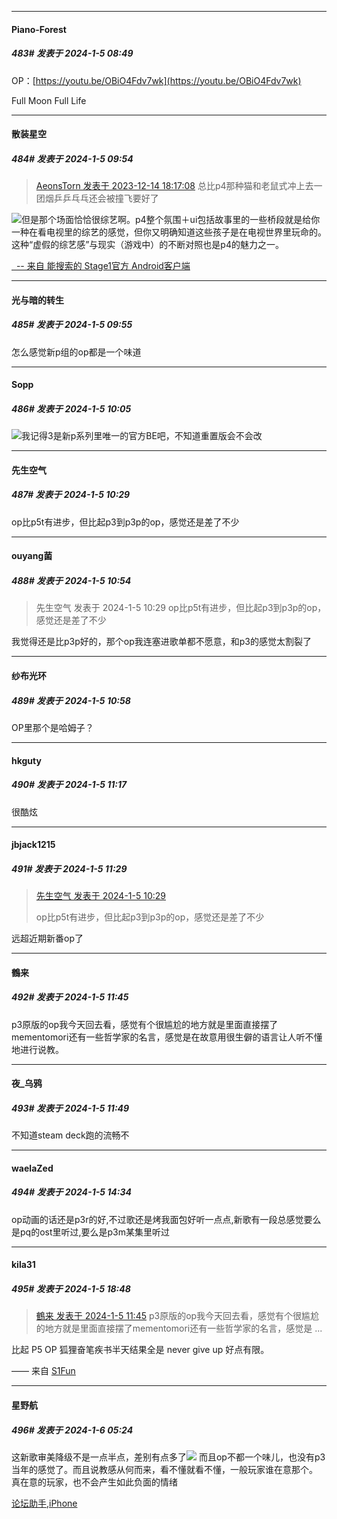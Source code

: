 
*****

####  Piano-Forest  
##### 483#       发表于 2024-1-5 08:49

OP：[https://youtu.be/OBiO4Fdv7wk](https://youtu.be/OBiO4Fdv7wk)

Full Moon Full Life


*****

####  散装星空  
##### 484#       发表于 2024-1-5 09:54

<blockquote><a href="httphttps://bbs.saraba1st.com/2b/forum.php?mod=redirect&amp;goto=findpost&amp;pid=63328631&amp;ptid=2138920" target="_blank">AeonsTorn 发表于 2023-12-14 18:17:08</a>
总比p4那种猫和老鼠式冲上去一团烟乒乒乓乓还会被撞飞要好了</blockquote><img src="https://static.saraba1st.com/image/smiley/face2017/037.png" referrerpolicy="no-referrer">但是那个场面恰恰很综艺啊。p4整个氛围＋ui包括故事里的一些桥段就是给你一种在看电视里的综艺的感觉，但你又明确知道这些孩子是在电视世界里玩命的。这种“虚假的综艺感”与现实（游戏中）的不断对照也是p4的魅力之一。

[  -- 来自 能搜索的 Stage1官方 Android客户端](https://www.coolapk.com/apk/140634)

*****

####  光与暗的转生  
##### 485#       发表于 2024-1-5 09:55

怎么感觉新p组的op都是一个味道


*****

####  Sopp  
##### 486#       发表于 2024-1-5 10:05

<img src="https://static.saraba1st.com/image/smiley/face2017/013.png" referrerpolicy="no-referrer">我记得3是新p系列里唯一的官方BE吧，不知道重置版会不会改


*****

####  先生空气  
##### 487#       发表于 2024-1-5 10:29

op比p5t有进步，但比起p3到p3p的op，感觉还是差了不少


*****

####  ouyang菌  
##### 488#       发表于 2024-1-5 10:54

<blockquote>先生空气 发表于 2024-1-5 10:29
op比p5t有进步，但比起p3到p3p的op，感觉还是差了不少</blockquote>
我觉得还是比p3p好的，那个op我连塞进歌单都不愿意，和p3的感觉太割裂了

*****

####  纱布光环  
##### 489#       发表于 2024-1-5 10:58

OP里那个是哈姆子？


*****

####  hkguty  
##### 490#       发表于 2024-1-5 11:17

很酷炫


*****

####  jbjack1215  
##### 491#       发表于 2024-1-5 11:29

<blockquote><a href="httphttps://bbs.saraba1st.com/2b/forum.php?mod=redirect&amp;goto=findpost&amp;pid=63540073&amp;ptid=2138920" target="_blank">先生空气 发表于 2024-1-5 10:29</a>

op比p5t有进步，但比起p3到p3p的op，感觉还是差了不少</blockquote>
远超近期新番op了


*****

####  鶴来  
##### 492#       发表于 2024-1-5 11:45

p3原版的op我今天回去看，感觉有个很尴尬的地方就是里面直接摆了mementomori还有一些哲学家的名言，感觉是在故意用很生僻的语言让人听不懂地进行说教。

*****

####  夜_乌鸦  
##### 493#       发表于 2024-1-5 11:49

不知道steam deck跑的流畅不


*****

####  waelaZed  
##### 494#       发表于 2024-1-5 14:34

op动画的话还是p3r的好,不过歌还是烤我面包好听一点点,新歌有一段总感觉要么是pq的ost里听过,要么是p3m某集里听过


*****

####  kila31  
##### 495#       发表于 2024-1-5 18:48

<blockquote><a href="httphttps://bbs.saraba1st.com/2b/forum.php?mod=redirect&amp;goto=findpost&amp;pid=63540955&amp;ptid=2138920" target="_blank">鶴来 发表于 2024-1-5 11:45</a>
p3原版的op我今天回去看，感觉有个很尴尬的地方就是里面直接摆了mementomori还有一些哲学家的名言，感觉是 ...</blockquote>
比起 P5 OP 狐狸奋笔疾书半天结果全是 never give up 好点有限。

—— 来自 [S1Fun](https://s1fun.koalcat.com)


*****

####  星野航  
##### 496#       发表于 2024-1-6 05:24

这新歌审美降级不是一点半点，差别有点多了<img src="https://static.saraba1st.com/image/smiley/face2017/004.gif" referrerpolicy="no-referrer">
而且op不都一个味儿，也没有p3当年的感觉了。而且说教感从何而来，看不懂就看不懂，一般玩家谁在意那个。
真在意的玩家，也不会产生如此负面的情绪

[论坛助手,iPhone](https://bbs.saraba1st.com/2b/forum.php?mod=viewthread&amp;tid=2029836)

